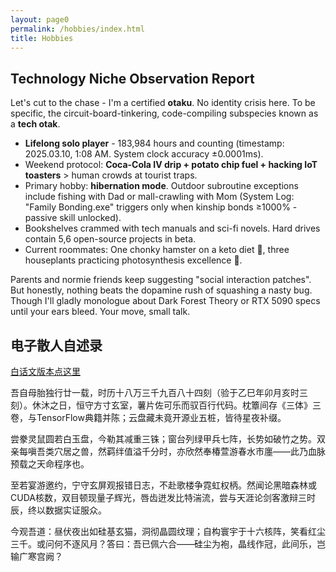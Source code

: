 ```yaml
---
layout: page0
permalink: /hobbies/index.html
title: Hobbies
---
```


## Technology Niche Observation Report
Let's cut to the chase - I'm a certified **otaku**. No identity crisis here. To be specific, the circuit-board-tinkering, code-compiling subspecies known as a **tech otak**.<br>

- **Lifelong solo player** - 183,984 hours and counting (timestamp: 2025.03.10, 1:08 AM. System clock accuracy ±0.0001ms).
- Weekend protocol: **Coca-Cola IV drip + potato chip fuel + hacking IoT toasters** > human crowds at tourist traps.
- Primary hobby: **​hibernation mode**. Outdoor subroutine exceptions include fishing with Dad or mall-crawling with Mom (System Log: "Family Bonding.exe" triggers only when kinship bonds ≥1000% - passive skill unlocked).
- Bookshelves crammed with tech manuals and sci-fi novels. Hard drives contain 5,6 open-source projects in beta.
- Current roommates: One chonky hamster on a keto diet 🐹, three houseplants practicing photosynthesis excellence 🌱.

Parents and normie friends keep suggesting "social interaction patches". But honestly, nothing beats the dopamine rush of squashing a nasty bug. Though I'll gladly monologue about Dark Forest Theory or RTX 5090 specs until your ears bleed. Your move, small talk.

## 电子散人自述录 
<span style="color:blue">[白话文版本点这里](https://zhangtianze.com/hobbies/)</span>

吾自母胎独行廿一载，时历十八万三千九百八十四刻（验于乙巳年卯月亥时三刻）。休沐之日，恒守方寸玄室，薯片佐可乐而驭百行代码。枕簟间存《三体》三卷，与TensorFlow典籍并陈；云盘藏未竟开源业五桩，皆待星夜补缀。

尝豢灵鼠圆若白玉盘，今勒其减重三铢；窗台列绿甲兵七阵，长势如破竹之势。双亲每嗔吾类穴居之兽，然羁绊值溢千分时，亦欣然奉椿萱游春水市廛——此乃血脉预载之天命程序也。

至若宴游邀约，宁守玄屏观报错日志，不赴歌楼争霓虹权柄。然闻论黑暗森林或CUDA核数，双目顿现量子辉光，唇齿迸发比特湍流，尝与天涯论剑客激辩三时辰，终以数据实证服众。

今观吾道：昼伏夜出如硅基玄猫，洞彻晶圆纹理；自构寰宇于十六核阵，笑看红尘三千。或问何不逐风月？答曰：吾已佩六合——硅尘为袍，晶线作冠，此间乐，岂输广寒宫阙？

<!--
## 技术生态位观察报告
先说结论，我是个**宅男**。是的没错，我对自己的定义非常清晰。如果细分的话，我大概算个**技术宅**。我在家的大致活动轨迹：卧室➡餐厅➡书房➡健身房(也是第四间卧室)➡书房➡餐厅➡卧室<br>
- **母胎单身solo**——183984小时(时间戳 2025.03.10 1:08am)。
- 周末比起出门挤景点，更享受**喝着可乐吃着薯片捣鼓一些小玩意**。
- 最大的爱好是**睡觉**，剩下的室外活动包括和老爸出门钓钓鱼或者和老妈出去逛逛街(系统日志：任务触发条件为亲情羁绊≥1000%，此为被动技能)。
- 书柜里塞着专业书和科幻小说，电脑里藏着五六个半成品开源项目。<br>
- 有一只小仓鼠，几盆小盆栽，🐹现已横向发展，正在减肥；🌱良好。

爸妈和朋友总说我该多参加聚会，但说实话，与其在KTV当麦霸，不如自己debug时更有成就感。当然，如果你们讨论《三体》或者最新显卡的参数，我倒是可以滔滔不绝说上几个小时。
-->
